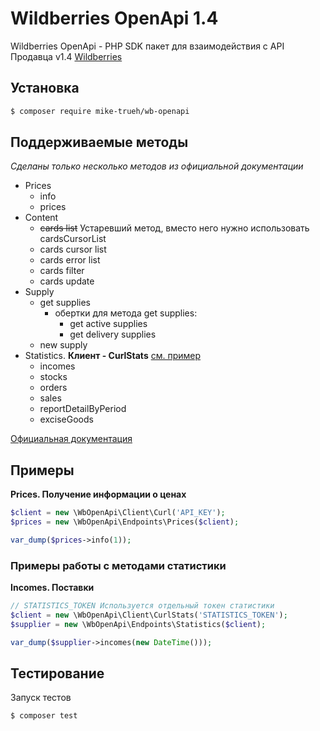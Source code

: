 # Wildberries OpenApi 1.4

Wildberries OpenApi - PHP SDK пакет для взаимодействия с
API Продавца v1.4 [Wildberries](https://openapi.wb.ru)

## Установка

``` bash
$ composer require mike-trueh/wb-openapi
```

## Поддерживаемые методы

_Сделаны только несколько методов из официальной документации_

- Prices
    - info
    - prices
- Content
    - ~~cards list~~ Устаревший метод, вместо него нужно использовать cardsCursorList
    - cards cursor list
    - cards error list
    - cards filter
    - cards update
- Supply
    - get supplies
        - обертки для метода get supplies:
            - get active supplies
            - get delivery supplies
    - new supply
- Statistics. **Клиент - CurlStats** [см. пример](#примеры-работы-с-методами-статистики)
    - incomes
    - stocks
    - orders
    - sales
    - reportDetailByPeriod
    - exciseGoods

[Официальная документация](https://openapi.wb.ru)

## Примеры

**Prices. Получение информации о ценах**

``` php
$client = new \WbOpenApi\Client\Curl('API_KEY');
$prices = new \WbOpenApi\Endpoints\Prices($client);

var_dump($prices->info(1));
```

### Примеры работы с методами статистики

**Incomes. Поставки**

``` php
// STATISTICS_TOKEN Используется отдельный токен статистики
$client = new \WbOpenApi\Client\CurlStats('STATISTICS_TOKEN');
$supplier = new \WbOpenApi\Endpoints\Statistics($client);

var_dump($supplier->incomes(new DateTime()));
```

## Тестирование

Запуск тестов

``` bash
$ composer test
```